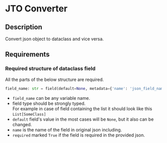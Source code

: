 # JTO Converter

## Description
Convert json object to dataclass and vice versa.  

## Requirements
### Required structure of dataclass field
All the parts of the below structure are required.
```python
field_name: str = field(default=None, metadata={'name': 'json_field_name', 'required': False})
```
- `field_name` can be any variable name.
- field type should be strongly typed.   
For example in case of field containing the list it should look like this `List[SomeClass]`
- `default` field's value in the most cases will be `None`, but it also can be changed.
- `name` is the name of the field in original json including.
- `required` marked `True` if the field is required in the provided json.
